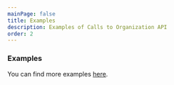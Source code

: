 ```yaml
---
mainPage: false
title: Examples
description: Examples of Calls to Organization API
order: 2
---
```


### Examples

You can find more examples [here](/docs/general/examples.html).

